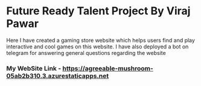 # Future Ready Talent Project By Viraj Pawar 
Here I have created a gaming store website which helps users find and play interactive and cool games on this website. I have also deployed a bot on telegram for answering general questions regarding the website
### My WebSite Link -  https://agreeable-mushroom-05ab2b310.3.azurestaticapps.net
